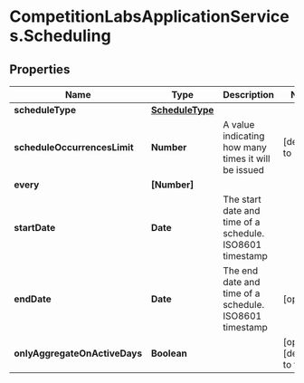 # CompetitionLabsApplicationServices.Scheduling

## Properties

Name | Type | Description | Notes
------------ | ------------- | ------------- | -------------
**scheduleType** | [**ScheduleType**](ScheduleType.md) |  | 
**scheduleOccurrencesLimit** | **Number** | A value indicating how many times it will be issued | [default to 1]
**every** | **[Number]** |  | 
**startDate** | **Date** | The start date and time of a schedule. ISO8601 timestamp | 
**endDate** | **Date** | The end date and time of a schedule. ISO8601 timestamp | [optional] 
**onlyAggregateOnActiveDays** | **Boolean** |  | [optional] [default to false]


